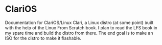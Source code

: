 # ClariOS
Documentation for ClariOS/Linux Clari, a Linux distro (at some point) built with the help of the Linux From Scratch book.
I plan to read the LFS book in my spare time and build the distro from there. The end goal is to make an ISO for the distro to make it flashable.
